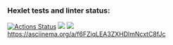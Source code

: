### Hexlet tests and linter status:
[![Actions Status](https://github.com/Lithit/python-project-50/workflows/hexlet-check/badge.svg)](https://github.com/Lithit/python-project-50/actions)
<a href="https://codeclimate.com/github/Lithit/python-project-50/maintainability"><img src="https://api.codeclimate.com/v1/badges/09ede8c11fe974326d25/maintainability" /></a>
<a href="https://codeclimate.com/github/Lithit/python-project-50/test_coverage"><img src="https://api.codeclimate.com/v1/badges/09ede8c11fe974326d25/test_coverage" /></a>
https://asciinema.org/a/f6FZiqLEA3ZXHDlmNcxtC8fJc